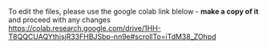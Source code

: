 To edit the files, please use the google colab link blelow - **make a copy of it** and proceed with any changes
https://colab.research.google.com/drive/1HH-T8QQCUAQYthisjR33FHBJSbp-nn9e#scrollTo=iTdM38_ZOhpd
